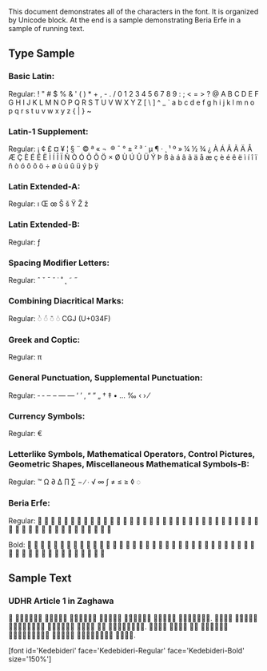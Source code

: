 
This document demonstrates all of the characters in the font. It is organized by Unicode block. At the end is a sample demonstrating Beria Erfe in a sample of running text.

## Type Sample

### Basic Latin:

Regular: <span dir="ltr" class='Kedebideri-R normal'> ! " # $ % & ' ( ) * + , - . / 0 1 2 3 4 5 6 7 8 9 : ; < = > ? @ A B C D E F G H I J K L M N O P Q R S T U V W X Y Z [ \ ] ^ _ ` a b c d e f g h i j k l m n o p q r s t u v w x y z { | } ~</span>

### Latin-1 Supplement:

Regular: <span dir="ltr" class='Kedebideri-R normal'>   ¡ ¢ £ ¤ ¥ ¦ § ¨ © ª « ¬ ­ ® ¯ ° ± ² ³ ´ µ ¶ · ¸ ¹ º » ¼ ½ ¾ ¿ À Á Â Ã Ä Å Æ Ç È É Ê Ë Ì Í Î Ï Ñ Ò Ó Ô Õ Ö × Ø Ù Ú Û Ü Ý Þ ß à á â ã ä å æ ç è é ê ë ì í î ï ñ ò ó ô õ ö ÷ ø ù ú û ü ý þ ÿ</span>

### Latin Extended-A:

Regular: <span dir="ltr" class='Kedebideri-R normal'> ı Œ œ Š š Ÿ Ž ž</span>

### Latin Extended-B:

Regular:<span dir="ltr" class='Kedebideri-R normal'> ƒ</span>

### Spacing Modifier Letters:

Regular: <span dir="ltr" class='Kedebideri-R normal'> ˆ ˇ ˉ ˘ ˙ ˚ ˛ ˜ ˝</span>

### Combining Diacritical Marks:

Regular: <span dir="ltr" class='Kedebideri-R normal'>&#x25cc;&#x0300; &#x25cc;&#x0301; &#x25cc;&#x0304; &#x25cc;&#x0307; CGJ (U+034F)

### Greek and Coptic:

Regular: <span dir="ltr" class='Kedebideri-R normal'> π </span>

### General Punctuation, Supplemental Punctuation:

Regular:<span dir="ltr" class='Kedebideri-R normal'> ‐ ‑ ‒ – — ― ‘ ’ ‚ “ ” „ † ‡ • … ‰ ‹ › ⁄ </span>

### Currency Symbols:

Regular: <span dir="ltr" class='Kedebideri-R normal'>&#x20AC;</span>


### Letterlike Symbols, Mathematical Operators, Control Pictures, Geometric Shapes, Miscellaneous Mathematical Symbols-B: 

Regular: <span dir="ltr" class='Kedebideri-R normal'>™ Ω ∂ ∆ ∏ ∑ − ∕ ∙ √ ∞ ∫ ≠ ≤ ≥ ◊ ◌ </span>

### Beria Erfe:

Regular:<span dir="ltr" class='Kedebideri-R normal'> &#x16EA0; &#x16EA1; &#x16EA2; &#x16EA3; &#x16EA4; &#x16EA5; &#x16EA6; &#x16EA7; &#x16EA8; &#x16EA9; &#x16EAA; &#x16EAB; &#x16EAC; &#x16EAD; &#x16EAE; &#x16EAF; &#x16EB0; &#x16EB1; &#x16EB2; &#x16EB3; &#x16EB4; &#x16EB5; &#x16EB6; &#x16EB7; &#x16EB8; &#x16EBB; &#x16EBC; &#x16EBD; &#x16EBE; &#x16EBF; &#x16EC0; &#x16EC1; &#x16EC2; &#x16EC3; &#x16EC4; &#x16EC5; &#x16EC6; &#x16EC7; &#x16EC8; &#x16EC9; &#x16ECA; &#x16ECB; &#x16ECC; &#x16ECD; &#x16ECE; &#x16ECF; &#x16ED0; &#x16ED1; &#x16ED2; &#x16ED3; </span>

Bold:<span dir="ltr" class='Kedebideri-B normal'> &#x16EA0; &#x16EA1; &#x16EA2; &#x16EA3; &#x16EA4; &#x16EA5; &#x16EA6; &#x16EA7; &#x16EA8; &#x16EA9; &#x16EAA; &#x16EAB; &#x16EAC; &#x16EAD; &#x16EAE; &#x16EAF; &#x16EB0; &#x16EB1; &#x16EB2; &#x16EB3; &#x16EB4; &#x16EB5; &#x16EB6; &#x16EB7; &#x16EB8; &#x16EBB; &#x16EBC; &#x16EBD; &#x16EBE; &#x16EBF; &#x16EC0; &#x16EC1; &#x16EC2; &#x16EC3; &#x16EC4; &#x16EC5; &#x16EC6; &#x16EC7; &#x16EC8; &#x16EC9; &#x16ECA; &#x16ECB; &#x16ECC; &#x16ECD; &#x16ECE; &#x16ECF; &#x16ED0; &#x16ED1; &#x16ED2; &#x16ED3; </span>

## Sample Text


### UDHR Article 1 in Zaghawa

<span class='Kedebideri-R normal'>𖺯 𖺳𖺯𖺩𖺩𖺯𖺯 𖺴𖺣𖺱𖺣𖺤 𖺡́𖺣𖺥𖺧𖺥𖺠 𖺥𖺠𖺱𖺢𖺧 𖺡́𖺣𖺥𖺧𖺥𖺠 𖺧𖺬𖺬𖺣𖺱 𖺵𖺣𖺸𖺧𖺲𖺧𖺧. 𖺡𖺣𖺣𖺱 𖺡́𖺠𖺱𖺧𖺧 𖺣𖺥𖺣𖺥𖺧𖺬𖺣𖺣 𖺩𖺧𖺸𖺣𖺲𖺣 𖺠𖺥𖺧𖺪 𖺥𖺠 𖺩𖺧𖺢𖺧𖺸𖺣𖺸𖺧. 𖺵𖺯𖺱𖺣 𖺬𖺧𖺥𖺶 𖺬𖺧 𖺦𖺧𖺸𖺣𖺥𖺧 𖺡𖺠𖺥𖺠𖺱𖺠𖺠𖺥𖺯 𖺧𖺬𖺬𖺣𖺱 𖺬𖺯𖺥𖺧𖺬𖺯𖺬𖺮 𖺢𖺧𖺲𖺯.
</span>

[font id='Kedebideri' face='Kedebideri-Regular' face='Kedebideri-Bold' size='150%']


